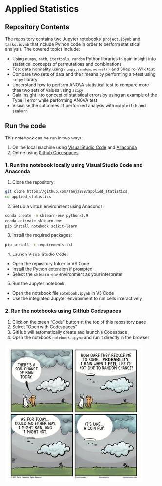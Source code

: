 # Applied Statistics 

## Repository Contents
The repository contains two Jupyter notebooks: `project.ipynb` and `tasks.ipynb` that include Python code in order to perform statistical analysis. 
The covered topics include:

  * Using `numpy`, `math`, `itertools`, `random` Python libraries to gain insight into statistical concepts of permutations and combinations
  * Test data normality using `numpy.random.normal()`  and Shapiro-Wilk test 
  * Compare two sets of data and their means by performing a t-test using `scipy` library
  * Understand how to perform ANOVA statistical test to compare more than two sets of values using `scipy`
  * Gain insight into concept of statistical errors by using an example of the Type II error while performing ANOVA test 
  * Visualise the outcomes of performed analysis with `matplotlib` and `seaborn`

## Run the code
This notebook can be run in two ways:
1.	On the local machine using [Visual Studio Code](https://code.visualstudio.com/) and [Anaconda](https://www.anaconda.com/download/success)
2.	Online using [Github Codespaces](https://github.com/codespaces)   

### 1. Run the notebook locally using Visual Studio Code and Anaconda
1. Clone the repository:
``` bash
git clone https://github.com/Tanja888/applied_statistics    
cd applied_statistics
```

2. Set up a virtual environment using Anaconda:
```bash
conda create -n sklearn-env python=3.9
conda activate sklearn-env
pip install notebook scikit-learn
```

3. Install the required packages:
```bash
pip install -r requirements.txt
```

4. Launch Visual Studio Code:
- Open the repository folder in VS Code
- Install the Python extension if prompted
- Select the `sklearn-env` environment as your interpreter 

5. Run the Jupyter notebook:
- Open the notebook file `notebook.ipynb` in VS Code
- Use the integrated Jupyter environment to run cells interactively

### 2. Run the notebooks using GitHub Codespaces 
1. Click on the green “Code” button at the top of this repository page
2. Select “Open with Codespaces”
3. GitHub will automatically create and launch a Codespace
4. Open the notebook `notebook.ipynb` and run it directly in the browser

![probability comic](img/rabbit_comic.jpg)     

